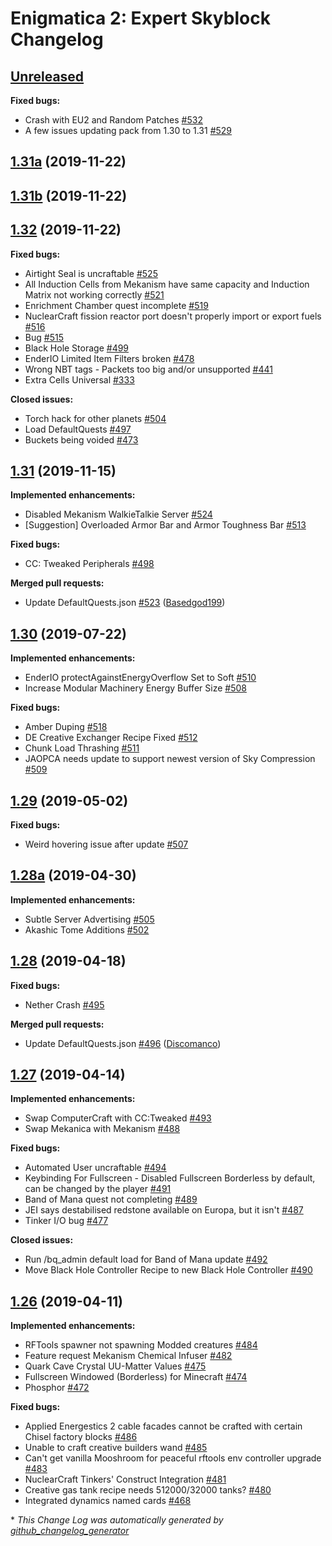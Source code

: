 # Enigmatica 2: Expert Skyblock Changelog

## [Unreleased](https://github.com/NillerMedDild/Enigmatica2ExpertSkyblock/tree/HEAD)

**Fixed bugs:**

- Crash with EU2 and Random Patches [\#532](https://github.com/NillerMedDild/Enigmatica2ExpertSkyblock/issues/532)
- A few issues updating pack from 1.30 to 1.31 [\#529](https://github.com/NillerMedDild/Enigmatica2ExpertSkyblock/issues/529)

## [1.31a](https://github.com/NillerMedDild/Enigmatica2ExpertSkyblock/tree/1.31a) (2019-11-22)
## [1.31b](https://github.com/NillerMedDild/Enigmatica2ExpertSkyblock/tree/1.31b) (2019-11-22)
## [1.32](https://github.com/NillerMedDild/Enigmatica2ExpertSkyblock/tree/1.32) (2019-11-22)
**Fixed bugs:**

- Airtight Seal is uncraftable [\#525](https://github.com/NillerMedDild/Enigmatica2ExpertSkyblock/issues/525)
- All Induction Cells from Mekanism have same capacity and Induction Matrix not working correctly [\#521](https://github.com/NillerMedDild/Enigmatica2ExpertSkyblock/issues/521)
- Enrichment Chamber quest incomplete [\#519](https://github.com/NillerMedDild/Enigmatica2ExpertSkyblock/issues/519)
- NuclearCraft fission reactor port doesn't properly import or export fuels [\#516](https://github.com/NillerMedDild/Enigmatica2ExpertSkyblock/issues/516)
- Bug  [\#515](https://github.com/NillerMedDild/Enigmatica2ExpertSkyblock/issues/515)
- Black Hole Storage [\#499](https://github.com/NillerMedDild/Enigmatica2ExpertSkyblock/issues/499)
- EnderIO Limited Item Filters broken [\#478](https://github.com/NillerMedDild/Enigmatica2ExpertSkyblock/issues/478)
- Wrong NBT tags - Packets too big and/or unsupported [\#441](https://github.com/NillerMedDild/Enigmatica2ExpertSkyblock/issues/441)
- Extra Cells Universal  [\#333](https://github.com/NillerMedDild/Enigmatica2ExpertSkyblock/issues/333)

**Closed issues:**

- Torch hack for other planets [\#504](https://github.com/NillerMedDild/Enigmatica2ExpertSkyblock/issues/504)
- Load DefaultQuests [\#497](https://github.com/NillerMedDild/Enigmatica2ExpertSkyblock/issues/497)
- Buckets being voided [\#473](https://github.com/NillerMedDild/Enigmatica2ExpertSkyblock/issues/473)

## [1.31](https://github.com/NillerMedDild/Enigmatica2ExpertSkyblock/tree/1.31) (2019-11-15)
**Implemented enhancements:**

- Disabled Mekanism WalkieTalkie Server [\#524](https://github.com/NillerMedDild/Enigmatica2ExpertSkyblock/issues/524)
- \[Suggestion\] Overloaded Armor Bar and Armor Toughness Bar [\#513](https://github.com/NillerMedDild/Enigmatica2ExpertSkyblock/issues/513)

**Fixed bugs:**

- CC: Tweaked Peripherals [\#498](https://github.com/NillerMedDild/Enigmatica2ExpertSkyblock/issues/498)

**Merged pull requests:**

- Update DefaultQuests.json [\#523](https://github.com/NillerMedDild/Enigmatica2ExpertSkyblock/pull/523) ([Basedgod199](https://github.com/Basedgod199))

## [1.30](https://github.com/NillerMedDild/Enigmatica2ExpertSkyblock/tree/1.30) (2019-07-22)
**Implemented enhancements:**

- EnderIO protectAgainstEnergyOverflow Set to Soft [\#510](https://github.com/NillerMedDild/Enigmatica2ExpertSkyblock/issues/510)
- Increase Modular Machinery Energy Buffer Size [\#508](https://github.com/NillerMedDild/Enigmatica2ExpertSkyblock/issues/508)

**Fixed bugs:**

- Amber Duping [\#518](https://github.com/NillerMedDild/Enigmatica2ExpertSkyblock/issues/518)
- DE Creative Exchanger Recipe Fixed [\#512](https://github.com/NillerMedDild/Enigmatica2ExpertSkyblock/issues/512)
- Chunk Load Thrashing [\#511](https://github.com/NillerMedDild/Enigmatica2ExpertSkyblock/issues/511)
- JAOPCA needs update to support newest version of Sky Compression [\#509](https://github.com/NillerMedDild/Enigmatica2ExpertSkyblock/issues/509)

## [1.29](https://github.com/NillerMedDild/Enigmatica2ExpertSkyblock/tree/1.29) (2019-05-02)
**Fixed bugs:**

- Weird hovering issue after update [\#507](https://github.com/NillerMedDild/Enigmatica2ExpertSkyblock/issues/507)

## [1.28a](https://github.com/NillerMedDild/Enigmatica2ExpertSkyblock/tree/1.28a) (2019-04-30)
**Implemented enhancements:**

- Subtle Server Advertising [\#505](https://github.com/NillerMedDild/Enigmatica2ExpertSkyblock/issues/505)
- Akashic Tome Additions [\#502](https://github.com/NillerMedDild/Enigmatica2ExpertSkyblock/issues/502)

## [1.28](https://github.com/NillerMedDild/Enigmatica2ExpertSkyblock/tree/1.28) (2019-04-18)
**Fixed bugs:**

- Nether Crash [\#495](https://github.com/NillerMedDild/Enigmatica2ExpertSkyblock/issues/495)

**Merged pull requests:**

- Update DefaultQuests.json [\#496](https://github.com/NillerMedDild/Enigmatica2ExpertSkyblock/pull/496) ([Discomanco](https://github.com/Discomanco))

## [1.27](https://github.com/NillerMedDild/Enigmatica2ExpertSkyblock/tree/1.27) (2019-04-14)
**Implemented enhancements:**

- Swap ComputerCraft with CC:Tweaked [\#493](https://github.com/NillerMedDild/Enigmatica2ExpertSkyblock/issues/493)
- Swap Mekanica with Mekanism [\#488](https://github.com/NillerMedDild/Enigmatica2ExpertSkyblock/issues/488)

**Fixed bugs:**

- Automated User uncraftable [\#494](https://github.com/NillerMedDild/Enigmatica2ExpertSkyblock/issues/494)
- Keybinding For Fullscreen - Disabled Fullscreen Borderless by default, can be changed by the player [\#491](https://github.com/NillerMedDild/Enigmatica2ExpertSkyblock/issues/491)
- Band of Mana quest not completing [\#489](https://github.com/NillerMedDild/Enigmatica2ExpertSkyblock/issues/489)
- JEI says destabilised redstone available on Europa, but it isn't [\#487](https://github.com/NillerMedDild/Enigmatica2ExpertSkyblock/issues/487)
- Tinker I/O bug [\#477](https://github.com/NillerMedDild/Enigmatica2ExpertSkyblock/issues/477)

**Closed issues:**

- Run /bq\_admin default load for Band of Mana update [\#492](https://github.com/NillerMedDild/Enigmatica2ExpertSkyblock/issues/492)
- Move Black Hole Controller Recipe to new Black Hole Controller [\#490](https://github.com/NillerMedDild/Enigmatica2ExpertSkyblock/issues/490)

## [1.26](https://github.com/NillerMedDild/Enigmatica2ExpertSkyblock/tree/1.26) (2019-04-11)
**Implemented enhancements:**

- RFTools spawner not spawning Modded creatures [\#484](https://github.com/NillerMedDild/Enigmatica2ExpertSkyblock/issues/484)
- Feature request Mekanism Chemical Infuser [\#482](https://github.com/NillerMedDild/Enigmatica2ExpertSkyblock/issues/482)
- Quark Cave Crystal UU-Matter Values [\#475](https://github.com/NillerMedDild/Enigmatica2ExpertSkyblock/issues/475)
- Fullscreen Windowed \(Borderless\) for Minecraft [\#474](https://github.com/NillerMedDild/Enigmatica2ExpertSkyblock/issues/474)
- Phosphor [\#472](https://github.com/NillerMedDild/Enigmatica2ExpertSkyblock/issues/472)

**Fixed bugs:**

- Applied Energestics 2 cable facades cannot be crafted with certain Chisel factory blocks [\#486](https://github.com/NillerMedDild/Enigmatica2ExpertSkyblock/issues/486)
- Unable to craft creative builders wand [\#485](https://github.com/NillerMedDild/Enigmatica2ExpertSkyblock/issues/485)
- Can't get vanilla Mooshroom for peaceful rftools env controller upgrade [\#483](https://github.com/NillerMedDild/Enigmatica2ExpertSkyblock/issues/483)
- NuclearCraft Tinkers' Construct Integration [\#481](https://github.com/NillerMedDild/Enigmatica2ExpertSkyblock/issues/481)
- Creative gas tank recipe needs 512000/32000 tanks? [\#480](https://github.com/NillerMedDild/Enigmatica2ExpertSkyblock/issues/480)
- Integrated dynamics named cards [\#468](https://github.com/NillerMedDild/Enigmatica2ExpertSkyblock/issues/468)



\* *This Change Log was automatically generated by [github_changelog_generator](https://github.com/skywinder/Github-Changelog-Generator)*
